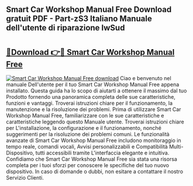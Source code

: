 ## Smart Car Workshop Manual Free Download gratuit PDF - Part-zS3 Italiano Manuale dell'utente di riparazione IwSud

# <h2><a href="http://dfa9qcb.blite.top/?on=Smart+Car+Workshop+Manual+Free">🔗Download 👉🔴 Smart Car Workshop Manual Free</a></h2>

[![Smart Car Workshop Manual Free download](https://i.imgur.com/lujVjoI.png)](http://dfa9qcb.blite.top/?on=Smart+Car+Workshop+Manual+Free)
Ciao e benvenuto nel manuale Dell'utente per il tuo Smart Car Workshop Manual Free appena installato. Questa guida ha lo scopo di aiutarti a ottenere il massimo dal tuo Prodotto fornendo una panoramica completa delle sue caratteristiche, funzioni e vantaggi. Troverai istruzioni chiare per il funzionamento, la manutenzione e la risoluzione dei problemi. Prima di utilizzare Smart Car Workshop Manual Free, familiarizzare con le sue caratteristiche e caratteristiche leggendo questo Manuale utente. Troverai istruzioni chiare per L'installazione, la configurazione e il funzionamento, nonché suggerimenti per la risoluzione dei problemi comuni. Le funzionalità avanzate di Smart Car Workshop Manual Free includono monitoraggio in tempo reale, comandi vocali, Avvisi personalizzabili e Compatibilità Multi-Dispositivo, tutti accessibili tramite L'interfaccia elegante e intuitiva. Confidiamo che Smart Car Workshop Manual Free sia stata una risorsa completa per i tuoi sforzi per conoscere le specifiche del tuo nuovo dispositivo. In caso di domande o dubbi, non esitare a contattare il nostro Servizio Clienti.
